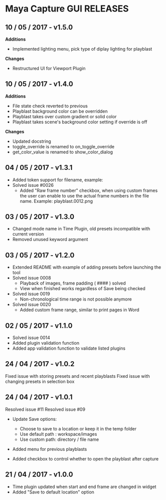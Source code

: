 # Maya Capture GUI RELEASES

## 10 / 05 / 2017 - v1.5.0
__Additions__
- Implemented lighting menu, pick type of diplay lighting for playblast

__Changes__
- Restructured UI for Viewport Plugin

## 10 / 05 / 2017 - v1.4.0
__Additions__
- File state check reverted to previous
- Playblast background color can be overridden
- Playblast takes over custom gradient or solid color
- Playblast takes scene's background color setting if override is off

__Changes__
- Updated docstring
- toggle_override is renamed to on_toggle_override
- get_color_value is renamed to show_color_dialog


## 04 / 05 / 2017 - v1.3.1
- Added token support for filename, example:  <Scene>_<Camera>_<RenderLayer>
- Solved issue #0026
  + Added "Raw frame number" checkbox, when using custom frames the user can enable to use the actual frame numbers in the file name. Example: playblast.0012.png

## 03 / 05 / 2017 - v1.3.0
- Changed mode name in Time Plugin, old presets incompatible with current version
- Removed unused keyword argument

## 03 / 05 / 2017 - v1.2.0
- Extended README with example of adding presets before launching the
tool
- Solved issue 0008
  + Playback of images, frame padding ( #### ) solved
  + View when finished works regardless of Save being checked
- Solved issue 0019
  + Non-chronological time range is not possible anymore
- Solved issue 0020
  + Added custom frame range, similar to print pages in Word

## 02 / 05 / 2017 - v1.1.0
- Solved issue 0014
- Added plugin validation function
- Added app validation function to validate listed plugins

## 24 / 04 / 2017 - v1.0.2
Fixed issue with storing presets and recent playblasts
Fixed issue with changing presets in selection box

## 24 / 04 / 2017 - v1.0.1

Resolved issue #11
Resolved issue #09

- Update Save options:
  + Choose to save to a location or keep it in the temp folder
  + Use default path : workspace/images
  + Use custom path: directory / file name

- Added menu for previous playblasts
- Added checkbox to control whether to open the playblast after capture

## 21 / 04 / 2017 - v1.0.0

- Time plugin updated when start and end frame are changed in widget
- Added "Save to default location" option